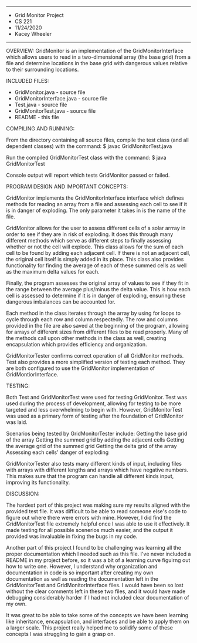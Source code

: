 ****************
* Grid Monitor Project
* CS 221
* 11/24/2020
* Kacey Wheeler
**************** 

OVERVIEW:
 GridMonitor is an implementation of the GridMonitorInterface
 which allows users to read in a two-dimensional array (the base grid) 
 from a file and determine locations in the base grid with dangerous 
 values relative to their surrounding locations. 

INCLUDED FILES:

 * GridMonitor.java - source file
 * GridMonitorInterface.java - source file
 * Test.java - source file
 * GridMonitorTest.java - source file
 * README - this file


COMPILING AND RUNNING:

 From the directory containing all source files, compile the test
 class (and all dependent classes) with the command:
 $ javac GridMonitorTest.java

 Run the compiled GridMonitorTest class with the command: 
 $ java GridMonitorTest

 Console output will report which tests GridMonitor passed or failed. 


PROGRAM DESIGN AND IMPORTANT CONCEPTS:
 
 GridMonitor implements the GridMonitorInterface interface which defines
 methods for reading an array from a file and assessing each cell to see if it 
 is in danger of exploding. The only parameter it takes in is the name 
 of the file. 

 GridMonitor allows for the user to assess different cells of a solar
 arrray in order to see if they are in risk of exploding. It does this 
 through many different methods which serve as different steps to 
 finally assessing whether or not the cell will explode. This class 
 allows for the sum of each cell to be found by adding each adjacent 
 cell. If there is not an adjacent cell, the original cell itself is 
 simply added in its place. This class also provides functionality 
 for finding the average of each of these summed cells as well as 
 the maximum delta values for each. 

 Finally, the program assesses the original array of values to see 
 if they fit in the range between the average plus/minus the delta 
 value. This is how each cell is assessed to determine if it is in 
 danger of exploding, ensuring these dangerous imbalances can be 
 accounted for. 

 Each method in the class iterates through the array by using 
 for loops to cycle through each row and column respectedly.
 The row and columns provided in the file are also saved at the 
 beginning of the program, allowing for arrays of different sizes 
 from different files to be read properly. Many of the methods 
 call upon other methods in the class as well, creating encapsulation 
 which provides efficiency and organization. 

 GridMonitorTester confirms correct operation of all GridMonitor
 methods. Test also provides a more simplified version of testing 
 each method. They are both configured to use the GridMonitor
 implementation of GridMontiorInterface.


TESTING:

 Both Test and GridMonitorTest were used for testing GridMonitor. 
 Test was used during the process of development, allowing for 
 testing to be more targeted and less overwhelming to begin with. 
 However, GridMonitorTest was used as a primary form of testing
 after the foundation of GridMonitor was laid. 

 Scenarios being tested by GridMonitorTester include:
    Getting the base grid of the array 
    Getting the summed grid by adding the adjacent cells
    Getting the average grid of the summed grid
    Getting the delta grid of the array
    Assessing each cells' danger of exploding

 GridMonitorTester also tests many different kinds of input,
 including files with arrays with different lengths and arrays 
 which have negative numbers. This makes sure that the program
 can handle all different kinds input, improving its functionality.


DISCUSSION:

 The hardest part of this project was making sure my results
 aligned with the provided test file. It was difficult to be 
 able to read someone else's code to figure out where there
 were errors with mine. However, I did find the GridMonitorTest
 file extremely helpful once I was able to use it effectively. 
 It made testing for all possible scenerios much easier, and the 
 output it provided was invaluable in fixing the bugs in my code. 

 Another part of this project I found to be challenging was learning
 all the proper documentation which I needed such as this file.
 I've never included a README in my project before, so it was 
 a bit of a learning curve figuirng out how to write one. 
 However, I understand why organization and documentation in code 
 is so important after creating my own documentation as well as
 reading the documentation left in the GridMonitorTest and 
 GridMonitorInterface files. I would have been so lost without the 
 clear comments left in these two files, and it would have made 
 debugging considerably harder if I had not included clear 
 documentation of my own. 

 It was great to be able to take some of the concepts we have 
 been learning like inheritance, encapsulation, and interfaces
 and be able to apply them on a larger scale. This project 
 really helped me to solidify some of these concepts I was 
 struggling to gain a grasp on. 
